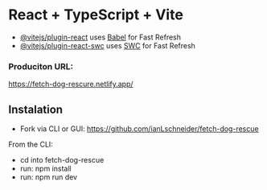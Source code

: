 # React + TypeScript + Vite

- [@vitejs/plugin-react](https://github.com/vitejs/vite-plugin-react/blob/main/packages/plugin-react/README.md) uses [Babel](https://babeljs.io/) for Fast Refresh
- [@vitejs/plugin-react-swc](https://github.com/vitejs/vite-plugin-react-swc) uses [SWC](https://swc.rs/) for Fast Refresh

### Produciton URL: 
https://fetch-dog-rescure.netlify.app/

## Instalation
- Fork via CLI or GUI: https://github.com/ianLschneider/fetch-dog-rescue

From the CLI: 
- cd into fetch-dog-rescue
- run: npm install
- run: npm run dev



